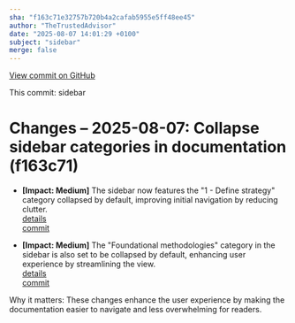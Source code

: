 ```yaml
---
sha: "f163c71e32757b720b4a2cafab5955e5ff48ee45"
author: "TheTrustedAdvisor"
date: "2025-08-07 14:01:29 +0100"
subject: "sidebar"
merge: false
---
```


[View commit on GitHub](https://github.com/TheTrustedAdvisor/FabricAdoptionFramework/commit/f163c71e32757b720b4a2cafab5955e5ff48ee45)

This commit: sidebar

# Changes – 2025-08-07: Collapse sidebar categories in documentation (f163c71)

- **[Impact: Medium]** The sidebar now features the "1 - Define strategy" category collapsed by default, improving initial navigation by reducing clutter.  
   [details](/docs/about/changes/2025-08-07-sidebar)  
   [commit](https://github.com/TheTrustedAdvisor/FabricAdoptionFramework/commit/f163c71e32757b720b4a2cafab5955e5ff48ee45)  

- **[Impact: Medium]** The "Foundational methodologies" category in the sidebar is also set to be collapsed by default, enhancing user experience by streamlining the view.  
   [details](/docs/about/changes/2025-08-07-sidebar)  
   [commit](https://github.com/TheTrustedAdvisor/FabricAdoptionFramework/commit/f163c71e32757b720b4a2cafab5955e5ff48ee45)  

Why it matters: These changes enhance the user experience by making the documentation easier to navigate and less overwhelming for readers.

